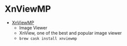# XnViewMP
- [XnViewMP](https://www.xnview.com/)
  -  Image Viewer
  - XnView, one of the best and popular image viewer
  - `brew cask install xnviewmp`
